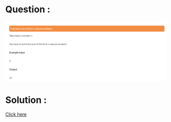 # Question :
![calculate sum of first n natural numbers](https://github.com/prabhu30/coding/blob/main/Edyst/Python%20-%20Intro%20to%20Advanced/33_calculate%20sum%20of%20first%20n%20natural%20numbers/image.png)

# Solution :
[Click here](https://github.com/prabhu30/coding/blob/main/Edyst/Python%20-%20Intro%20to%20Advanced/33_calculate%20sum%20of%20first%20n%20natural%20numbers/solution.py)
